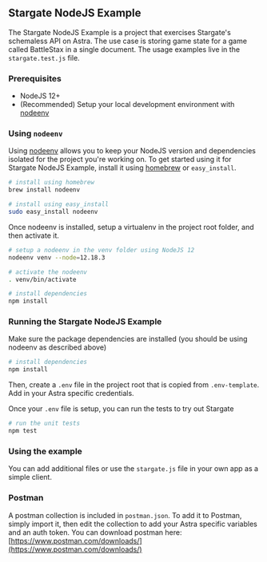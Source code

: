 ## Stargate NodeJS Example

The Stargate NodeJS Example is a project that exercises Stargate's schemaless API on Astra. The
use case is storing game state for a game called BattleStax in a single document. The usage 
examples live in the `stargate.test.js` file.

### Prerequisites
-  NodeJS 12+
-  (Recommended) Setup your local development environment with [nodeenv](#nodeenv)

### Using `nodeenv`

Using [nodeenv](https://github.com/ekalinin/nodeenv) allows you to keep your NodeJS version and dependencies isolated for the project you're 
working on. To get started using it for Stargate NodeJS Example, install it using [homebrew](https://formulae.brew.sh/formula/nodeenv) or `easy_install`.
```sh
# install using homebrew
brew install nodeenv

# install using easy_install
sudo easy_install nodeenv
```

Once nodeenv is installed, setup a virtualenv in the project root folder, and then activate it.
```sh
# setup a nodeenv in the venv folder using NodeJS 12
nodeenv venv --node=12.18.3

# activate the nodeenv
. venv/bin/activate

# install dependencies
npm install
```

### Running the Stargate NodeJS Example

Make sure the package dependencies are installed (you should be using nodeenv as described above)
```sh
# install dependencies
npm install
```

Then, create a `.env` file in the project root that is copied from `.env-template`. Add in your Astra specific credentials.

Once your `.env` file is setup, you can run the tests to try out Stargate
```sh
# run the unit tests
npm test
```

### Using the example

You can add additional files or use the `stargate.js` file in your own app as a simple client.

### Postman

A postman collection is included in `postman.json`. To add it to Postman, simply import it, then edit the collection to add 
your Astra specific variables and an auth token. You can download postman here: 
[https://www.postman.com/downloads/](https://www.postman.com/downloads/)
